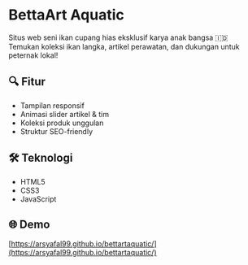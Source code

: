 # BettaArt Aquatic

Situs web seni ikan cupang hias eksklusif karya anak bangsa 🇮🇩  
Temukan koleksi ikan langka, artikel perawatan, dan dukungan untuk peternak lokal!

## 🔍 Fitur

- Tampilan responsif
- Animasi slider artikel & tim
- Koleksi produk unggulan
- Struktur SEO-friendly

## 🛠️ Teknologi

- HTML5
- CSS3
- JavaScript

## 🌐 Demo

[https://arsyafal99.github.io/bettartaquatic/](https://arsyafal99.github.io/bettartaquatic/)
